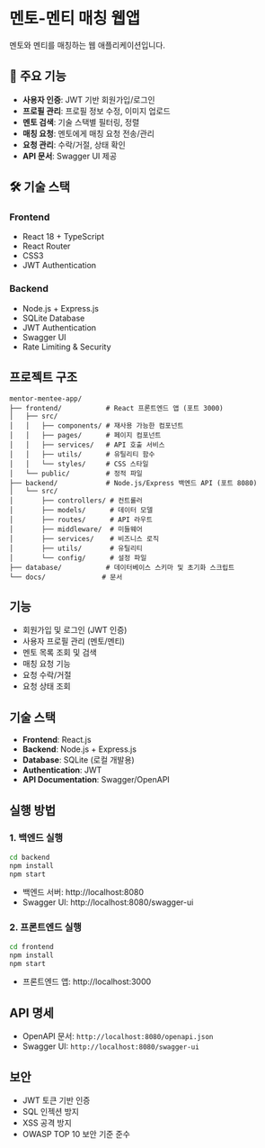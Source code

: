 # 멘토-멘티 매칭 웹앱

멘토와 멘티를 매칭하는 웹 애플리케이션입니다.

## 🚀 주요 기능

- **사용자 인증**: JWT 기반 회원가입/로그인
- **프로필 관리**: 프로필 정보 수정, 이미지 업로드
- **멘토 검색**: 기술 스택별 필터링, 정렬
- **매칭 요청**: 멘토에게 매칭 요청 전송/관리
- **요청 관리**: 수락/거절, 상태 확인
- **API 문서**: Swagger UI 제공

## 🛠 기술 스택

### Frontend
- React 18 + TypeScript
- React Router
- CSS3
- JWT Authentication

### Backend  
- Node.js + Express.js
- SQLite Database
- JWT Authentication
- Swagger UI
- Rate Limiting & Security

## 프로젝트 구조

```
mentor-mentee-app/
├── frontend/           # React 프론트엔드 앱 (포트 3000)
│   ├── src/
│   │   ├── components/ # 재사용 가능한 컴포넌트
│   │   ├── pages/      # 페이지 컴포넌트
│   │   ├── services/   # API 호출 서비스
│   │   ├── utils/      # 유틸리티 함수
│   │   └── styles/     # CSS 스타일
│   └── public/         # 정적 파일
├── backend/            # Node.js/Express 백엔드 API (포트 8080)
│   └── src/
│       ├── controllers/ # 컨트롤러
│       ├── models/      # 데이터 모델
│       ├── routes/      # API 라우트
│       ├── middleware/  # 미들웨어
│       ├── services/    # 비즈니스 로직
│       ├── utils/       # 유틸리티
│       └── config/      # 설정 파일
├── database/           # 데이터베이스 스키마 및 초기화 스크립트
└── docs/              # 문서
```

## 기능

- 회원가입 및 로그인 (JWT 인증)
- 사용자 프로필 관리 (멘토/멘티)
- 멘토 목록 조회 및 검색
- 매칭 요청 기능
- 요청 수락/거절
- 요청 상태 조회

## 기술 스택

- **Frontend**: React.js
- **Backend**: Node.js + Express.js
- **Database**: SQLite (로컬 개발용)
- **Authentication**: JWT
- **API Documentation**: Swagger/OpenAPI

## 실행 방법

### 1. 백엔드 실행
```bash
cd backend
npm install
npm start
```
- 백엔드 서버: http://localhost:8080
- Swagger UI: http://localhost:8080/swagger-ui

### 2. 프론트엔드 실행
```bash
cd frontend
npm install
npm start
```
- 프론트엔드 앱: http://localhost:3000

## API 명세

- OpenAPI 문서: `http://localhost:8080/openapi.json`
- Swagger UI: `http://localhost:8080/swagger-ui`

## 보안

- JWT 토큰 기반 인증
- SQL 인젝션 방지
- XSS 공격 방지
- OWASP TOP 10 보안 기준 준수
